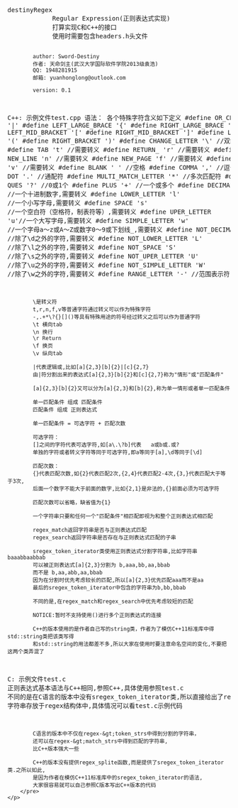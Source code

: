 <html>
<head>
    <title>destinyDB</title>
    <meta charset="GBK" content="text/html;charset=GBK" />
</head>
<body>
    <p>
        <pre>
destinyRegex
            Regular Expression(正则表达式实现)
            打算实现C和C++的接口
            使用时需要包含headers.h头文件
    
            author:	Sword-Destiny
            作者:	天命剑主(武汉大学国际软件学院2013级袁浩)
            QQ:	1948281915
            邮箱:	yuanhonglong@outlook.com

            version: 0.1
    
C++:    示例文件test.cpp
            语法：
            各个特殊字符含义如下定义
            #define OR_CHAR '|'
            #define LEFT_LARGE_BRACE '{'
            #define RIGHT_LARGE_BRACE '}'
            #define LEFT_MID_BRACKET '['
            #define RIGHT_MID_BRACKET ']'
            #define LEFT_BRACKET '('
            #define RIGHT_BRACKET ')'
            #define CHANGE_LETTER '\\' //双斜线转义
            #define TAB 't' //需要转义
            #define RETURN_ 'r' //需要转义
            #define NEW_LINE 'n' //需要转义
            #define NEW_PAGE 'f' //需要转义
            #define TAB_V 'v' //需要转义
            #define BLANK ' ' //空格
            #define COMMA ',' //逗号
            #define DOT '.' //通配符
            #define MULTI_MATCH_LETTER '*' //多次匹配符
            #define QUES '?' //0或1个
            #define PLUS '+' //一个或多个
            #define DECIMAL 'd' //一个十进制数字,需要转义
            #define LOWER_LETTER 'l' //一个小写字母,需要转义
            #define SPACE 's' //一个空白符（空格符，制表符等）,需要转义
            #define UPER_LETTER 'u'//一个大写字母,需要转义
            #define SIMPLE_LETTER 'w' //一个字母a～z或A～Z或数字0～9或下划线_,需要转义
            #define NOT_DECIMAL 'D' //除了\d之外的字符,需要转义
            #define NOT_LOWER_LETTER 'L' //除了\l之外的字符,需要转义
            #define NOT_SPACE 'S' //除了\s之外的字符,需要转义
            #define NOT_UPER_LETTER 'U' //除了\u之外的字符,需要转义
            #define NOT_SIMPLE_LETTER 'W' //除了\w之外的字符,需要转义
            #define RANGE_LETTER '-' //范围表示符

            \是转义符
            t,r,n,f,v等普通字符通过转义可以作为特殊字符
            -,.+*\?{}[]()等具有特殊用途的符号经过转义之后可以作为普通字符
            \t 横向tab
            \n 换行
            \r Return
            \f 换页
            \v 纵向tab

            |代表逻辑或,比如[a]{2,3}[b]{2}|[c]{2,7}
            由|符分割出来的表达式[a]{2,3}[b]{2}和[c]{2,7}称为"情形"或"匹配条件"

            [a]{2,3}[b]{2}又可以分为[a]{2,3}和[b]{2},称为单一情形或者单一匹配条件

            单一匹配条件 组成 匹配条件
            匹配条件 组成 正则表达式

            单一匹配条件 = 可选字符 + 匹配次数

            可选字符：
            []之间的字符代表可选字符,如[a\.\?b]代表   a或b或.或?
            单独的字符或者转义字符等同于可选字符,即a等同于[a],\d等同于[\d]

            匹配次数：
            {}代表匹配次数,如{2}代表匹配2次,{2,4}代表匹配2-4次,{3,}代表匹配大于等于3次,
            后面一个数字不能大于前面的数字,比如{2,1}是非法的,{}前面必须为可选字符

            匹配次数可以省略，缺省值为{1}

            一个字符串只要和任何一个"匹配条件"相匹配即视为和整个正则表达式相匹配

            regex_match返回字符串是否与正则表达式匹配
            regex_search返回字符串是否存在与正则表达式匹配的子串

            sregex_token_iterator类使用正则表达式分割字符串,比如字符串baaabbaabbab
            可以被正则表达式[a]{2,3}分割为 b,aaa,bb,aa,bbab
            而不是 b,aa,abb,aa,bbab
            因为在分割时优先考虑较长的匹配,所以[a]{2,3}优先匹配aaa而不是aa
            最后的sregex_token_iterator中包含的字符串为b,bb,bbab

            不同的是,在regex_match和regex_search中优先考虑较短的匹配

            NOTICE:暂时不支持使用()进行多个正则表达式的连接

            C++的版本使用的是作者自己写的string类，作者为了模仿C++11标准库中得std::string类把该类写得
            和std::string的用法都差不多,所以大家在使用时要注意命名空间的变化,不要把这两个类弄混了


C:      示例文件test.c
            正则表达式基本语法与C++相同,参照C++,具体使用参照test.c
            不同的是在C语言的版本中没有sregex_token_iterator类,所以直接给出了regex_splite函数，分割后的
            字符串存放于regex结构体中,具体情况可以看test.c示例代码

            C语言的版本中不仅在regex-&gt;token_strs中得到分割的字符串，
            还可以在regex-&gt;match_strs中得到匹配的字符串,
            比C++版本强大一些

            C++的版本没有提供regex_splite函数,而是提供了sregex_token_iterator类.之所以如此,
            是因为作者在模仿C++11标准库中的sregex_token_iterator的语法,
            大家很容易就可以自己参照C版本写出C++版本的代码
        </pre>
    </p>
</body>
</html>

